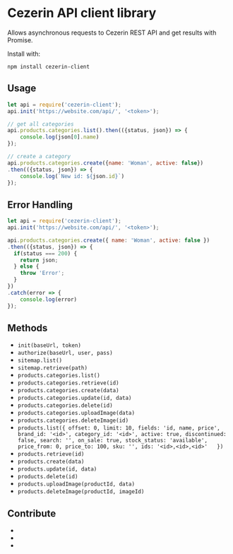 # Cezerin API client library

Allows asynchronous requests to Cezerin REST API and get results with Promise.

Install with:

    npm install cezerin-client


## Usage

```javascript
let api = require('cezerin-client');
api.init('https://website.com/api/', '<token>');

// get all categories
api.products.categories.list().then(({status, json}) => {
    console.log(json[0].name)
});

// create a category
api.products.categories.create({name: 'Woman', active: false})
.then(({status, json}) => {
    console.log(`New id: ${json.id}`)
});
```

##  Error Handling

```javascript
let api = require('cezerin-client');
api.init('https://website.com/api/', '<token>');

api.products.categories.create({ name: 'Woman', active: false })
.then(({status, json}) => {
  if(status === 200) {
    return json;
  } else {
    throw 'Error';
  }
})
.catch(error => {
    console.log(error)
});
```

## Methods

* `init(baseUrl, token)`
* `authorize(baseUrl, user, pass)`
* `sitemap.list()`
* `sitemap.retrieve(path)`
* `products.categories.list()`
* `products.categories.retrieve(id)`
* `products.categories.create(data)`
* `products.categories.update(id, data)`
* `products.categories.delete(id)`
* `products.categories.uploadImage(data)`
* `products.categories.deleteImage(id)`
* `products.list({
    offset: 0,
    limit: 10,
    fields: 'id, name, price',
    brand_id: '<id>',
    category_id: '<id>',
    active: true,
    discontinued: false,
    search: '',
    on_sale: true,
    stock_status: 'available',
    price_from: 0,
    price_to: 100,
    sku: '',
    ids: '<id>,<id>,<id>'  
   })`
* `products.retrieve(id)`
* `products.create(data)`
* `products.update(id, data)`
* `products.delete(id)`
* `products.uploadImage(productId, data)`
* `products.deleteImage(productId, imageId)`



## Contribute
*
*
*

